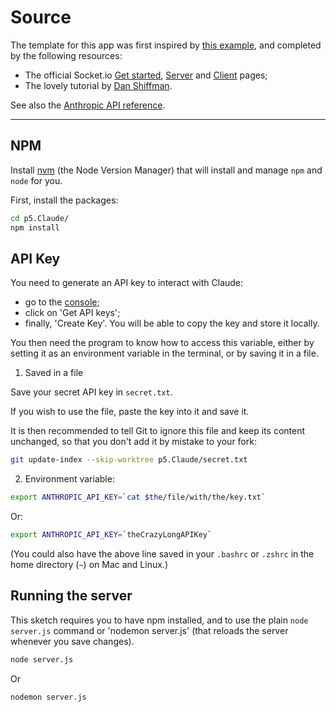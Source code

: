 # Source

The template for this app was first inspired by [this example](https://lab.arts.ac.uk/books/web-technology/page/web-app-template-for-beginners), and completed by the following resources:

- The official Socket.io [Get started](https://socket.io/get-started/chat), [Server](https://socket.io/docs/v4/server-api/) and [Client](https://socket.io/docs/v4/client-api/) pages;
- The lovely tutorial by [Dan Shiffman](https://www.youtube.com/playlist?list=PLRqwX-V7Uu6b36TzJidYfIYwTFEq3K5qH).

See also the [Anthropic API reference](https://docs.anthropic.com/en/docs/welcome).

---

## NPM

Install [nvm](https://www.npmjs.com/package/@anthropic-ai/sdk) (the Node Version Manager) that will install and manage `npm` and `node` for you.

First, install the packages:

```bash
cd p5.Claude/
npm install
```

## API Key

You need to generate an API key to interact with Claude:
- go to the [console](https://console.anthropic.com/);
- click on 'Get API keys';
- finally, 'Create Key'. You will be able to copy the key and store it locally.

You then need the program to know how to access this variable, either by setting it as an environment variable in the terminal, or by saving it in a file.

1. Saved in a file

Save your secret API key in `secret.txt`.

If you wish to use the file, paste the key into it and save it.

It is then recommended to tell Git to ignore this file and keep its content unchanged, so that you don't add it by mistake to your fork:

```bash
git update-index --skip-worktree p5.Claude/secret.txt
```

2. Environment variable:

```bash
export ANTHROPIC_API_KEY=`cat $the/file/with/the/key.txt`
```

Or:

```bash
export ANTHROPIC_API_KEY=`theCrazyLongAPIKey`
```

(You could also have the above line saved in your `.bashrc` or `.zshrc` in the home directory (`~`) on Mac and Linux.)

## Running the server

This sketch requires you to have npm installed, and to use the plain `node server.js` command or 'nodemon server.js' (that reloads the server whenever you save changes).

```bash
node server.js
```

Or

```bash
nodemon server.js
```
